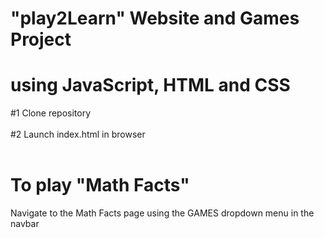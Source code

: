 # "play2Learn" Website and Games Project<br>
# using JavaScript, HTML and CSS

#1
Clone repository
<br><br>
#2
Launch index.html in browser
<br><br>
# To play "Math Facts"
Navigate to the Math Facts page using the GAMES dropdown menu in the navbar
